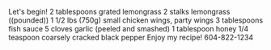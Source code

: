 Let's begin!
2 tablespoons grated lemongrass
2 stalks lemongrass ((pounded))
1 1/2 lbs (750g) small chicken wings, party wings
3 tablespoons fish sauce
5 cloves garlic (peeled and smashed)
1 tablespoon honey
1/4 teaspoon coarsely cracked black pepper
Enjoy my recipe!
604-822-1234